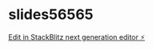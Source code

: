 # slides56565

[Edit in StackBlitz next generation editor ⚡️](https://stackblitz.com/~/github.com/Awhitter/slides56565)